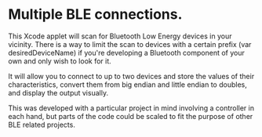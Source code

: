 # Multiple BLE connections.

This Xcode applet will scan for Bluetooth Low Energy devices in your vicinity. There is a way to limit the scan to devices with a certain prefix (var desiredDeviceName) if you're developing a Bluetooth component of your own and only wish to look for it.

It will allow you to connect to up to two devices and store the values of their characteristics, convert them from big endian and little endian to doubles, and display the output visually.

This was developed with a particular project in mind involving a controller in each hand, but parts of the code could be scaled to fit the purpose of other BLE related projects.
